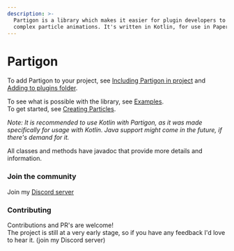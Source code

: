 ```yaml
---
description: >-
  Partigon is a library which makes it easier for plugin developers to create
  complex particle animations. It's written in Kotlin, for use in Paper plugins.
---
```


# Partigon

To add Partigon to your project, see [Including Partigon in project](partigon/including-partigon-in-project.md) and [Adding to plugins folder](partigon/adding-to-plugins-folder.md).

To see what is possible with the library, see [Examples](examples/).\
To get started, see [Creating Particles](broken-reference).



_Note: It is recommended to use Kotlin with Partigon, as it was made specifically for usage with Kotlin. Java support might come in the future, if there's demand for it._

All classes and methods have javadoc that provide more details and information.



### Join the community

Join my [Discord server](https://discord.gameoholic.xyz/)

### Contributing

Contributions and PR's are welcome!\
The project is still at a very early stage, so if you have any feedback I'd love to hear it. (join my Discord server)
